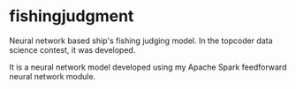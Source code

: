 # fishingjudgment
Neural network based ship's fishing judging model.
In the topcoder data science contest, it was developed.

It is a neural network model developed using my Apache Spark feedforward neural network module.
